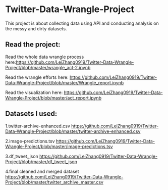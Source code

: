 # **Twitter-Data-Wrangle-Project**
This project is about collecting data using API and conducting analysis on the messy and dirty datasets.


## Read the project:

Read the whole data wrangle process here:https://github.com/LeiZhang0919/Twitter-Data-Wrangle-Project/blob/master/wrangle_act-2.ipynb

Read the wrangle efforts here: https://github.com/LeiZhang0919/Twitter-Data-Wrangle-Project/blob/master/Wrangle_report.ipynb

Read the visualization here: https://github.com/LeiZhang0919/Twitter-Data-Wrangle-Project/blob/master/act_report.ipynb



## Datasets I used:
1.twitter-archive-enhanced.csv 
https://github.com/LeiZhang0919/Twitter-Data-Wrangle-Project/blob/master/twitter-archive-enhanced.csv

2.image-predictions.tsv
https://github.com/LeiZhang0919/Twitter-Data-Wrangle-Project/blob/master/image-predictions.tsv

3.df_tweet_json
https://github.com/LeiZhang0919/Twitter-Data-Wrangle-Project/blob/master/df_tweet_json

4.final cleaned and merged dataset
https://github.com/LeiZhang0919/Twitter-Data-Wrangle-Project/blob/master/twitter_archive_master.csv



